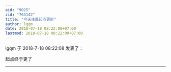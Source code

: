 ```yaml
---
aid: "9025"
zid: "763142"
title: "今天凌晨起点更新"
author: lgqm
date: 2018-07-18 08:22:08+07:00
lastmod: 2018-07-18 08:22:00+07:00
---
```


lgqm 于 2018-7-18 08:22:08 发表了：

起点终于更了

---

